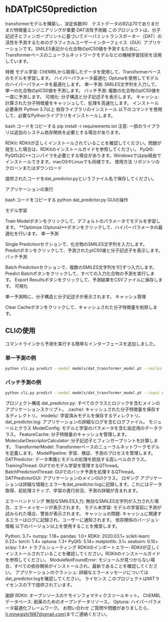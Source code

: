 # hDATpIC50prediction
transformerモデルを構築し、決定係数90　テストデータのR2は70でありまだまだ特徴量エンジニアリングが重要
DAT活性予測器
このプロジェクトは、分子記述子とフィンガープリントに基づいてドーパミントランスポーター（DAT）の活性を予測するためのグラフィカルユーザーインターフェイス（GUI）アプリケーションです。SMILES表記から化合物のpIC50値を予測するために、Transformerベースのニューラルネットワークモデルなどの機械学習技術を活用しています。

特徴
モデル学習: ChEMBLから取得したデータを使用して、Transformerベースのモデルを学習します。
ハイパーパラメータ最適化: Optunaを使用してモデルのハイパーパラメータを最適化します。
単一予測: SMILES文字列を入力して、単一の化合物のpIC50値を予測します。
バッチ予測: 複数の化合物のpIC50値を一度に予測します。
可視化: 分子構造と分子記述子を表示します。
キャッシュ: 計算された分子特徴量をキャッシュして、処理を高速化します。
インストール
必要条件
Python 3.7以上
依存ライブラリのインストール
以下のコマンドを使用して、必要なPythonライブラリをインストールします。

bash
コードをコピーする
pip install -r requirements.txt
注意: 一部のライブラリは追加のシステム依存関係を必要とする場合があります。

RDKit: RDKitが正しくインストールされていることを確認してください。問題が発生した場合は、RDKitのインストールガイドを参照してください。
PyQt5: PyQt5はC++コンパイラを必要とする場合があります。Windowsではpip経由でインストールできます。macOSやLinuxでも同様です。
使用方法
リポジトリのクローンまたはダウンロード

提供されたコードをdat_predictor.pyというファイル名で保存してください。

アプリケーションの実行

bash
コードをコピーする
python dat_predictor.py
GUIの操作

モデル学習

Train Modelボタンをクリックして、デフォルトのパラメータでモデルを学習します。
**Optimize (Optuna)**ボタンをクリックして、ハイパーパラメータの最適化を行います。
単一予測

Single Predictionセクションで、化合物のSMILES文字列を入力します。
Predictボタンをクリックして、予測されたpIC50値と分子記述子を表示します。
バッチ予測

Batch Predictionセクションで、複数のSMILES文字列を1行ずつ入力します。
Predict Batchボタンをクリックして、すべての入力化合物の予測を実行します。
Export Resultsボタンをクリックして、予測結果をCSVファイルに保存します。
可視化

単一予測時に、分子構造と分子記述子が表示されます。
キャッシュ管理

Clear Cacheボタンをクリックして、キャッシュされた分子特徴量を削除します。

## CLIの使用
コマンドラインから予測を実行する簡単なインターフェースを追加しました。

### 単一予測の例
```bash
python cli.py predict --model models/dat_transformer_model.pt --smiles "CCO"
```

### バッチ予測の例
```bash
python cli.py predict --model models/dat_transformer_model.pt --input smiles.txt
```

プロジェクト構成
dat_predictor.py: すべてのクラスとロジックを含むメインのアプリケーションスクリプト。
.cache/: キャッシュされた分子特徴量を保存するディレクトリ。
models/: 学習済みモデルを保存するディレクトリ。
dat_predictor.log: アプリケーションの詳細なログを含むログファイル。
モジュールとクラス
ModelConfig: モデルと学習のパラメータを含む設定用のデータクラス。
FeatureCache: 分子特徴量のキャッシュを管理します。
MolecularDescriptorCalculator: 分子記述子とフィンガープリントを計算します。
TransformerModel: Transformerベースのニューラルネットワークモデルを定義します。
ModelPipeline: 学習、検証、予測のプロセスを管理します。
DATPredictor: データ準備とモデルの処理を統括する高レベルのクラス。
TrainingThread: GUIでのモデル学習を管理するQThread。
BatchPredictionThread: GUIでのバッチ予測を処理するQThread。
DATPredictorGUI: アプリケーションのメインGUIクラス。
ロギング
アプリケーションは詳細な情報とエラーをdat_predictor.logに記録します。これにはデータ取得、前処理ステップ、学習の進行状況、予測の詳細が含まれます。

エラーハンドリング
無効なSMILES入力: 無効なSMILES文字列が入力された場合、エラーメッセージが表示されます。
モデル未学習: モデルの学習前に予測が試みられた場合、警告が表示されます。
キャッシュの問題: キャッシュに関連するエラーはログに記録され、ユーザーに通知されます。
依存関係のバージョン情報
以下のバージョン以上を使用することを推奨します。

Python: 3.7+
numpy: 1.18+
pandas: 1.0+
RDKit: 2020.03.1+
scikit-learn: 0.22+
torch: 1.4+
optuna: 1.3+
PyQt5: 5.14+
matplotlib: 3.1+
seaborn: 0.10+
scipy: 1.4+
トラブルシューティング
RDKitのインポートエラー: RDKitが正しくインストールされていることを確認してください。RDKitのインストールガイドを参照してください。
ModuleNotFoundError: モジュールが見つからない場合、すべての依存関係がインストールされ、最新であることを確認してください。
アプリケーションのクラッシュ: 詳細なエラーメッセージについてはdat_predictor.logを確認してください。
ライセンス
このプロジェクトはMITライセンスの下で提供されています。

謝辞
RDKit: オープンソースのケモインフォマティクスツールキット。
ChEMBLデータベース: 創薬のためのオープンデータリソース。
Optuna: ハイパーパラメータ最適化フレームワーク。
お問い合わせ
ご質問や問題がありましたら、[r.minegishi1987@gmail.com]までご連絡ください。

